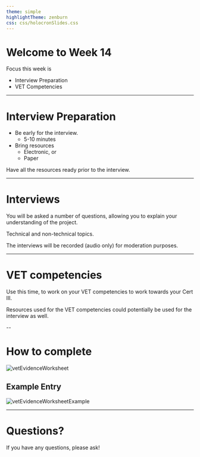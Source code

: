 ```yaml
---
theme: simple
highlightTheme: zenburn
css: css/holocronSlides.css
---
```


# Welcome to Week 14

Focus this week is 
- Interview Preparation
- VET Competencies

---
# Interview Preparation

- Be early for the interview. 
	- 5-10 minutes 
- Bring resources
	- Electronic, or
	- Paper

Have all the resources ready prior to the interview.

---

# Interviews

You will be asked a number of questions, allowing you to explain your understanding of the project.

Technical and non-technical topics.

The interviews will be recorded (audio only) for moderation purposes.

---

# VET competencies

Use this time, to work on your VET competencies to work towards your Cert III.

Resources used for the VET competencies could potentially be used for the interview as well.

--
# How to complete

![vetEvidenceWorksheet](/_sharedContent/_images/vetEvidenceWorksheet.png)

## Example Entry

![vetEvidenceWorksheetExample](/_sharedContent/_images/vetEvidenceWorksheetExample.png)

---

# Questions?

If you have any questions, please ask!